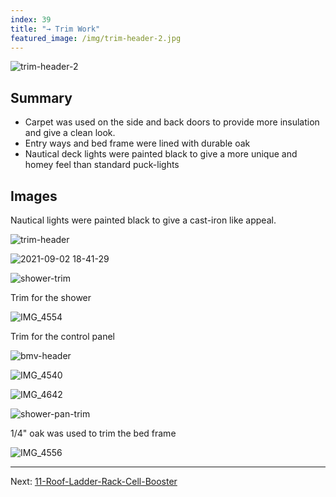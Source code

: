 ```yaml
---
index: 39
title: "→ Trim Work"
featured_image: /img/trim-header-2.jpg
---
```


![trim-header-2](img/trim-header-2.jpg)

## Summary
- Carpet was used on the side and back doors to provide more insulation and give a clean look. 
- Entry ways and bed frame were lined with durable oak
- Nautical deck lights were painted black to give a more unique and homey feel than standard puck-lights

## Images

Nautical lights were painted black to give a cast-iron like appeal.

![trim-header](img/trim-header.jpg)

![2021-09-02 18-41-29](img/2021-09-02%2018-41-29.jpeg)

![shower-trim](img/shower-trim.jpg)

Trim for the shower 

![IMG_4554](img/IMG_4554.jpg)

Trim for the control panel

![bmv-header](img/bmv-header.jpg)

![IMG_4540](img/IMG_4540.jpg)

![IMG_4642](img/IMG_4642.jpg)

![shower-pan-trim](img/shower-pan-trim.jpg)

1/4" oak was used to trim the bed frame

![IMG_4556](img/IMG_4556.jpg)

---

Next: [11-Roof-Ladder-Rack-Cell-Booster](11-Roof-Ladder-Rack-Cell-Booster)